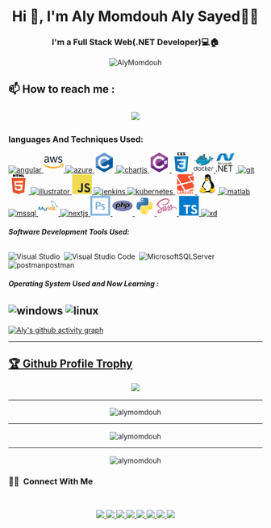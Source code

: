 <h1 align="center">Hi 👋, I'm Aly Momdouh Aly Sayed👨‍🎓</h1>
<h3 align="center">I'm a Full Stack Web(.NET Developer)💻🏠</h3>
  
<p align="center"> 
<!--     <a href="https://twitter.com/alymomdouh" target="blank"><img src="https://img.shields.io/twitter/follow/alymomdouh?logo=twitter&style=for-the-badge"alt="AlyMomdouh" /></a>  -->
    <img src="https://komarev.com/ghpvc/?username=alymomdouh&label=Profile%20views&color=0e75b6&style=flat" alt="AlyMomdouh" /> 
</p>

##      📫 How to reach me  : <p align="center"><a href="mailto:alymomdouhaly@gmail.com"><img src="https://img.shields.io/badge/Gmail-D14836?style=for-the-badge&logo=gmail&logoColor=white"/></a></p> 

<!-- ###  Blogs posts -->
<!-- BLOG-POST-LIST:START -->
<!-- BLOG-POST-LIST:END -->
<!-- That I Know -->
<h3 align="left">languages And Techniques Used:</h3>
<p align="left"> <a href="https://angular.io" target="_blank" rel="noreferrer"> <img src="https://angular.io/assets/images/logos/angular/angular.svg" alt="angular" width="40" height="40"/> </a> <a href="https://aws.amazon.com" target="_blank" rel="noreferrer"> <img src="https://raw.githubusercontent.com/devicons/devicon/master/icons/amazonwebservices/amazonwebservices-original-wordmark.svg" alt="aws" width="40" height="40"/> </a> <a href="https://azure.microsoft.com/en-in/" target="_blank" rel="noreferrer"> <img src="https://www.vectorlogo.zone/logos/microsoft_azure/microsoft_azure-icon.svg" alt="azure" width="40" height="40"/> </a> <a href="https://www.cprogramming.com/" target="_blank" rel="noreferrer"> <img src="https://raw.githubusercontent.com/devicons/devicon/master/icons/c/c-original.svg" alt="c" width="40" height="40"/> </a> <a href="https://www.chartjs.org" target="_blank" rel="noreferrer"> <img src="https://www.chartjs.org/media/logo-title.svg" alt="chartjs" width="40" height="40"/> </a> <a href="https://www.w3schools.com/cs/" target="_blank" rel="noreferrer"> <img src="https://raw.githubusercontent.com/devicons/devicon/master/icons/csharp/csharp-original.svg" alt="csharp" width="40" height="40"/> </a> <a href="https://www.w3schools.com/css/" target="_blank" rel="noreferrer"> <img src="https://raw.githubusercontent.com/devicons/devicon/master/icons/css3/css3-original-wordmark.svg" alt="css3" width="40" height="40"/> </a> <a href="https://www.docker.com/" target="_blank" rel="noreferrer"> <img src="https://raw.githubusercontent.com/devicons/devicon/master/icons/docker/docker-original-wordmark.svg" alt="docker" width="40" height="40"/> </a> <a href="https://dotnet.microsoft.com/" target="_blank" rel="noreferrer"> <img src="https://raw.githubusercontent.com/devicons/devicon/master/icons/dot-net/dot-net-original-wordmark.svg" alt="dotnet" width="40" height="40"/> </a> <a href="https://git-scm.com/" target="_blank" rel="noreferrer"> <img src="https://www.vectorlogo.zone/logos/git-scm/git-scm-icon.svg" alt="git" width="40" height="40"/> </a> <a href="https://www.w3.org/html/" target="_blank" rel="noreferrer"> <img src="https://raw.githubusercontent.com/devicons/devicon/master/icons/html5/html5-original-wordmark.svg" alt="html5" width="40" height="40"/> </a> <a href="https://www.adobe.com/in/products/illustrator.html" target="_blank" rel="noreferrer"> <img src="https://www.vectorlogo.zone/logos/adobe_illustrator/adobe_illustrator-icon.svg" alt="illustrator" width="40" height="40"/> </a> <a href="https://developer.mozilla.org/en-US/docs/Web/JavaScript" target="_blank" rel="noreferrer"> <img src="https://raw.githubusercontent.com/devicons/devicon/master/icons/javascript/javascript-original.svg" alt="javascript" width="40" height="40"/> </a> <a href="https://www.jenkins.io" target="_blank" rel="noreferrer"> <img src="https://www.vectorlogo.zone/logos/jenkins/jenkins-icon.svg" alt="jenkins" width="40" height="40"/> </a> <a href="https://kubernetes.io" target="_blank" rel="noreferrer"> <img src="https://www.vectorlogo.zone/logos/kubernetes/kubernetes-icon.svg" alt="kubernetes" width="40" height="40"/> </a> <a href="https://laravel.com/" target="_blank" rel="noreferrer"> <img src="https://raw.githubusercontent.com/devicons/devicon/master/icons/laravel/laravel-plain-wordmark.svg" alt="laravel" width="40" height="40"/> </a> <a href="https://www.linux.org/" target="_blank" rel="noreferrer"> <img src="https://raw.githubusercontent.com/devicons/devicon/master/icons/linux/linux-original.svg" alt="linux" width="40" height="40"/> </a> <a href="https://www.mathworks.com/" target="_blank" rel="noreferrer"> <img src="https://upload.wikimedia.org/wikipedia/commons/2/21/Matlab_Logo.png" alt="matlab" width="40" height="40"/> </a> <a href="https://www.microsoft.com/en-us/sql-server" target="_blank" rel="noreferrer"> <img src="https://www.svgrepo.com/show/303229/microsoft-sql-server-logo.svg" alt="mssql" width="40" height="40"/> </a> <a href="https://www.mysql.com/" target="_blank" rel="noreferrer"> <img src="https://raw.githubusercontent.com/devicons/devicon/master/icons/mysql/mysql-original-wordmark.svg" alt="mysql" width="40" height="40"/> </a> <a href="https://nextjs.org/" target="_blank" rel="noreferrer"> <img src="https://cdn.worldvectorlogo.com/logos/nextjs-2.svg" alt="nextjs" width="40" height="40"/> </a> <a href="https://www.photoshop.com/en" target="_blank" rel="noreferrer"> <img src="https://raw.githubusercontent.com/devicons/devicon/master/icons/photoshop/photoshop-line.svg" alt="photoshop" width="40" height="40"/> </a> <a href="https://www.php.net" target="_blank" rel="noreferrer"> <img src="https://raw.githubusercontent.com/devicons/devicon/master/icons/php/php-original.svg" alt="php" width="40" height="40"/> </a<a href="https://www.python.org" target="_blank" rel="noreferrer"> <img src="https://raw.githubusercontent.com/devicons/devicon/master/icons/python/python-original.svg" alt="python" width="40" height="40"/> </a> <a href="https://sass-lang.com" target="_blank" rel="noreferrer"> <img src="https://raw.githubusercontent.com/devicons/devicon/master/icons/sass/sass-original.svg" alt="sass" width="40" height="40"/> </a> <a href="https://www.typescriptlang.org/" target="_blank" rel="noreferrer"> <img src="https://raw.githubusercontent.com/devicons/devicon/master/icons/typescript/typescript-original.svg" alt="typescript" width="40" height="40"/> </a> <a href="https://www.adobe.com/products/xd.html" target="_blank" rel="noreferrer"> <img src="https://cdn.worldvectorlogo.com/logos/adobe-xd.svg" alt="xd" width="40" height="40"/> </a> </p>

<!-- 
 <a href="https://postman.com" target="_blank" rel="noreferrer"> <img src="https://www.vectorlogo.zone/logos/getpostman/getpostman-icon.svg" alt="postman" width="40" height="40"/> </a>
-->

###### <b>Software Development Tools Used:</b>

![Visual Studio](https://img.shields.io/badge/-Visual%20Studio-05122A?style=flat&logo=visual-studio&logoColor=800080)&nbsp;
![Visual Studio Code](https://img.shields.io/badge/-Visual%20Studio%20Code-05122A?style=flat&logo=visual-studio-code&logoColor=007ACC)&nbsp;
![MicrosoftSQLServer](https://img.shields.io/badge/Microsoft%20SQL%20Sever-CC2927?style=for-thebadge&logo=microsoft%20sql%20server&logoColor=white)&nbsp;
![postmanpostman](https://img.shields.io/badge/-postman-05122A?style=flat&logo=postman)&nbsp;

###### <b>Operating System Used and Now Learning  :</b>

![windows](https://img.shields.io/badge/-windows-05122A?style=flat&logo=windows)
![linux](https://img.shields.io/badge/-linux-05122A?style=flat&logo=linux)
---

[![Aly's github activity graph](https://github-readme-activity-graph.cyclic.app/graph?username=alymomdouh&theme=vue)](https://github.com/ashutosh00710/github-readme-activity-graph)

---
<a href="https://github.com/ryo-ma/github-profile-trophy"><h2>🏆 Github Profile Trophy</h2></a>
<p align="center">
<a href="https://github.com/ryo-ma/github-profile-trophy">
  <img width=800 src="https://github-profile-trophy.vercel.app/?username=alymomdouh&column=8&theme=gruvbox&no-frame=true"/>
</a>
</p> 

---

<p align="center"> 
  <img align="center" src="https://github-readme-stats.vercel.app/api?username=alymomdouh&show_icons=true&locale=en" alt="alymomdouh" />
</p>

---

<p align="center">
  <img align="center" src="https://github-readme-streak-stats.herokuapp.com/?user=alymomdouh&" alt="alymomdouh" />
</p>

---

<p align="center">
  <img align="center" src="https://github-readme-stats.vercel.app/api/top-langs?username=alymomdouh&show_icons=true&locale=en&layout=compact" alt="alymomdouh" />
</p>
   
### 🤝🏻 &nbsp;Connect With Me
 </br>
<p align="center">
  <a href="mailto:alymomdouhaly@gmail.com">
    <img src="https://img.shields.io/badge/Gmail-D14836?style=for-the-badge&logo=gmail&logoColor=white"/>
 </a>
<a href="https://www.linkedin.com/in/alymomdouhaly/" alt="alymomdouhaly/" target="blank">
  <img src="https://img.shields.io/badge/linkedin-%230077B5.svg?style=for-the-badge&logo=linkedin&logoColor=white"/>
 </a> 
<a href="https://t.me/alymomdouh">
  <img src="https://img.shields.io/badge/Telegram-2CA5E0?style=for-the-badge&logo=telegram&logoColor=white"/>
</a>
<a href="https://leetcode.com/aly_momdouh/">
  <img src="https://img.shields.io/badge/LeetCode-000000?style=for-the-badge&logo=LeetCode&logoColor=#d16c06"/>
</a>
<a href="https://www.hackerrank.com/aly_momdouh">
  <img src="https://img.shields.io/badge/-Hackerrank-2EC866?style=for-the-badge&logo=HackerRank&logoColor=white"/>
</a>
<a href="https://app.pluralsight.com/profile/alymomdouh">
  <img src="https://img.shields.io/badge/Pluralsight-EE3057?style=for-the-badge&logo=pluralsight&logoColor=white"/>
</a>
<a href="https://www.udemy.com/user/aly-momdouh-aly/">
  <img src="https://img.shields.io/badge/Udemy-A435F0?style=for-the-badge&logo=Udemy&logoColor=white"/>
</a> 
<a href="https://codepen.io/alymomdouh">
  <img src="https://img.shields.io/badge/Codepen-000000?style=for-the-badge&logo=codepen&logoColor=white"/>
</a> 
<!-- <a href="https://www.youtube.com/channel/alymomdouh"><img src="https://img.shields.io/badge/-Aly%20Momdouh-red?style=flat&logo=youtube&logoColor=fff"/></a> -->
<!-- <a href="https://www.facebook.com/alymomdouh/"><img src="https://img.shields.io/badge/-Aly%20Momdouh-1877F2?style=flat&logo=Facebook&logoColor=white"/></a> 

<a href="https://codeforces.com/profile/alymomdouh"><img src="https://img.shields.io/badge/-Aly%20Momdouh-white?style=flat&logo=Codeforces&logoColor=inhert"/></a>
<a href="https://instagram.com/alymomdouh"><img src="https://img.shields.io/badge/-Aly%20Momdouh-E4405F?style=flat&logo=Instagram&logoColor=white"/></a>
</p> 
 <a href="https://dev.to/alymomdouh" target="blank"><img align="center" src="https://raw.githubusercontent.com/rahuldkjain/github-profile-readme-generator/master/src/images/icons/Social/devto.svg" alt="alymomdouh" height="30" width="40" /></a>
<a href="https://twitter.com/alymomdouh" target="blank"><img align="center" src="https://raw.githubusercontent.com/rahuldkjain/github-profile-readme-generator/master/src/images/icons/Social/twitter.svg" alt="alymomdouh" height="30" width="40" /></a>
<a href="https://codesandbox.com/alymomdouh" target="blank"><img align="center" src="https://raw.githubusercontent.com/rahuldkjain/github-profile-readme-generator/master/src/images/icons/Social/codesandbox.svg" alt="alymomdouh" height="30" width="40" /></a>
<a href="https://fb.com/alymomdouh.aly" target="blank"><img align="center" src="https://raw.githubusercontent.com/rahuldkjain/github-profile-readme-generator/master/src/images/icons/Social/facebook.svg" alt="alymomdouh.aly" height="30" width="40" /></a>
 </p>
-->
